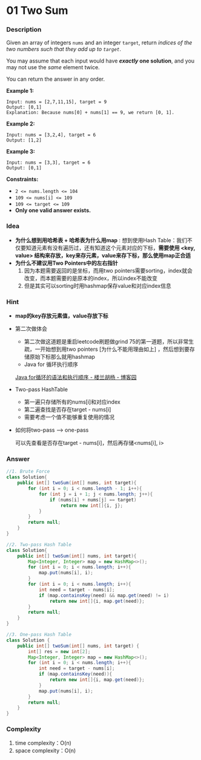 # 01 Two Sum

### Description

Given an array of integers `nums` and an integer `target`, return *indices of the two numbers such that they add up to `target`*.

You may assume that each input would have ***exactly* one solution**, and you may not use the *same* element twice.

You can return the answer in any order.

**Example 1:**

```
Input: nums = [2,7,11,15], target = 9
Output: [0,1]
Explanation: Because nums[0] + nums[1] == 9, we return [0, 1].
```

**Example 2:**

```
Input: nums = [3,2,4], target = 6
Output: [1,2]
```

**Example 3:**

```
Input: nums = [3,3], target = 6
Output: [0,1]
```

**Constraints:**

- `2 <= nums.length <= 104`
- `109 <= nums[i] <= 109`
- `109 <= target <= 109`
- **Only one valid answer exists.**

### Idea

- **为什么想到用哈希表 + 哈希表为什么用map** : 想到使用Hash Table：我们不仅要知道元素有没有遍历过，还有知道这个元素对应的下标，**需要使用 <key, value> 结构来存放，key来存元素，value来存下标，那么使用map正合适**
- **为什么不建议用Two Pointers中的左右指针**
    1. 因为本题需要返回的是坐标，而用two pointers需要sorting，index就会改变，而本题需要的是原本的index，所以index不能改变
    2. 但是其实可以sorting时用hashmap保存value和对应index信息

### Hint

- **map的key存放元素值，value存放下标**
- 第二次做体会
    - 第二次做这道题是重启leetcode刷题做grind 75的第一道题，所以非常生疏，一开始想到用two pointers [为什么不能用理由如上] ，然后想到要存储原始下标那么就用hashmap
    - Java for 循环执行顺序
    
    [Java for循环的语法和执行顺序 - 楼兰胡杨 - 博客园](https://www.cnblogs.com/east7/p/11665148.html)
    
- Two-pass HashTable
    - 第一遍只存储所有的nums[i]和对应index
    - 第二遍查找是否存在target - nums[i]
    - 需要考虑一个值不能够重复使用的情况
- 如何将two-pass —> one-pass
    
    可以先查看是否存在target - nums[i]，然后再存储<nums[i], i>

### Answer

```java
//1. Brute Force
class Solution{
    public int[] twoSum(int[] nums, int target){
        for (int i = 0; i < nums.length - 1; i++){
            for (int j = i + 1; j < nums.length; j++){
                if (nums[i] + nums[j] == target)
                    return new int[]{i, j};
            }
        }
        return null;
    }
}

//2. Two-pass Hash Table
class Solution{
    public int[] twoSum(int[] nums, int target){
        Map<Integer, Integer> map = new HashMap<>();
        for (int i = 0; i < nums.length; i++){
            map.put(nums[i], i);
        }
        for (int i = 0; i < nums.length; i++){
            int need = target - nums[i];
            if (map.containsKey(need) && map.get(need) != i)
                return new int[]{i, map.get(need)};
        }
        return null;
    }
}

//3. One-pass Hash Table
class Solution {
    public int[] twoSum(int[] nums, int target) {
        int[] res = new int[2];
        Map<Integer, Integer> map = new HashMap<>();
        for (int i = 0; i < nums.length; i++){
            int need = target - nums[i];
            if (map.containsKey(need)){
                return new int[]{i, map.get(need)};
            }
            map.put(nums[i], i);
        }
        return null;
    }
}
```

### Complexity

1. time complexity：O(n)
2. space complexity：O(n)